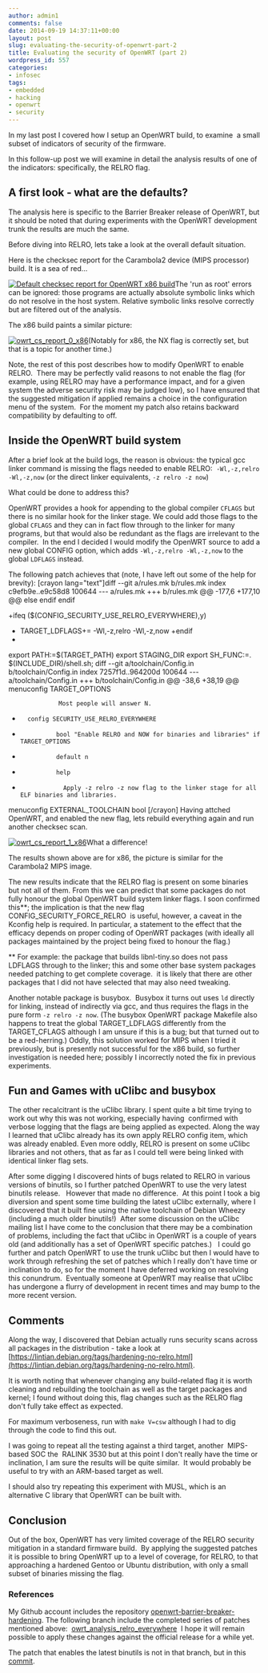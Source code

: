 ```yaml
---
author: admin1
comments: false
date: 2014-09-19 14:37:11+00:00
layout: post
slug: evaluating-the-security-of-openwrt-part-2
title: Evaluating the security of OpenWRT (part 2)
wordpress_id: 557
categories:
- infosec
tags:
- embedded
- hacking
- openwrt
- security
---
```


In my last post I covered how I setup an OpenWRT build, to examine  a small subset of indicators of security of the firmware.

In this follow-up post we will examine in detail the analysis results of one of the indicators: specifically, the RELRO flag.


## A first look - what are the defaults?


The analysis here is specific to the Barrier Breaker release of OpenWRT, but it should be noted that during experiments with the OpenWRT development trunk the results are much the same.

Before diving into RELRO, lets take a look at the overall default situation.

Here is the checksec report for the Carambola2 device (MIPS processor) build.
It is a sea of red...

[![Default checksec report for OpenWRT x86 build](http://blog.oldcomputerjunk.net/wp-content/uploads/2014/09/owrt_cs_report_0_c2.png)](http://blog.oldcomputerjunk.net/wp-content/uploads/2014/09/owrt_cs_report_0_c2.png)The 'run as root' errors can be ignored: those programs are actually absolute symbolic links which do not resolve in the host system. Relative symbolic links resolve correctly but are filtered out of the analysis.

The x86 build paints a similar picture:

[![owrt_cs_report_0_x86](http://blog.oldcomputerjunk.net/wp-content/uploads/2014/09/owrt_cs_report_0_x86.png)](http://blog.oldcomputerjunk.net/wp-content/uploads/2014/09/owrt_cs_report_0_x86.png)(Notably for x86, the NX flag is correctly set, but that is a topic for another time.)

Note, the rest of this post describes how to modify OpenWRT to enable RELRO.  There may be perfectly valid reasons to not enable the flag (for example, using RELRO may have a performance impact, and for a given system the adverse security risk may be judged low), so I have ensured that the suggested mitigation if applied remains a choice in the configuration menu of the system.  For the moment my patch also retains backward compatibility by defaulting to off.


## Inside the OpenWRT build system


After a brief look at the build logs, the reason is obvious: the typical gcc linker command is missing the flags needed to enable RELRO:  `-Wl,-z,relro -Wl,-z,now` (or the direct linker equivalents, `-z relro -z now`)

What could be done to address this?

OpenWRT provides a hook for appending to the global compiler `CFLAGS` but there is no similar hook for the linker stage. We could add those flags to the global `CFLAGS` and they can in fact flow through to the linker for many programs, but that would also be redundant as the flags are irrelevant to the compiler.  In the end I decided I would modify the OpenWRT source to add a new global CONFIG option, which adds `-Wl,-z,relro -Wl,-z,now` to the global `LDFLAGS` instead.

The following patch achieves that (note, I have left out some of the help for brevity):
[crayon lang="text"]diff --git a/rules.mk b/rules.mk
index c9efb9e..e9c58d8 100644
--- a/rules.mk
+++ b/rules.mk
@@ -177,6 +177,10 @@ else
   endif
 endif
 
+ifeq ($(CONFIG_SECURITY_USE_RELRO_EVERYWHERE),y)
+  TARGET_LDFLAGS+= -Wl,-z,relro -Wl,-z,now
+endif
+
 export PATH:=$(TARGET_PATH)
 export STAGING_DIR
 export SH_FUNC:=. $(INCLUDE_DIR)/shell.sh;
diff --git a/toolchain/Config.in b/toolchain/Config.in
index 7257f1d..964200d 100644
--- a/toolchain/Config.in
+++ b/toolchain/Config.in
@@ -38,6 +38,19 @@ menuconfig TARGET_OPTIONS
 
                  Most people will answer N.
 
+       config SECURITY_USE_RELRO_EVERYWHERE
+               bool "Enable RELRO and NOW for binaries and libraries" if TARGET_OPTIONS
+               default n
+               help
+                 Apply -z relro -z now flag to the linker stage for all ELF binaries and libraries.
 
 menuconfig EXTERNAL_TOOLCHAIN
        bool
[/crayon]
Having attched OpenWRT, and enabled the new flag, lets rebuild everything again and run another checksec scan.

[![owrt_cs_report_1_x86](http://blog.oldcomputerjunk.net/wp-content/uploads/2014/09/owrt_cs_report_1_x86.png)](http://blog.oldcomputerjunk.net/wp-content/uploads/2014/09/owrt_cs_report_1_x86.png)What a difference!

The results shown above are for x86, the picture is similar for the Carambola2 MIPS image.

The new results indicate that the RELRO flag is present on some binaries but not all of them. From this we can predict that some packages do not fully honour the global OpenWRT build system linker flags. I soon confirmed this**; the implication is that the new flag CONFIG_SECURITY_FORCE_RELRO  is useful, however, a caveat in the Kconfig help is required. In particular, a statement to the effect that the efficacy depends on proper coding of OpenWRT packages (with ideally all packages maintained by the project being fixed to honour the flag.)

** For example: the package that builds libnl-tiny.so does not pass LDFLAGS through to the linker; this and some other base system packages needed patching to get complete coverage.  it is likely that there are other packages that I did not have selected that may also need tweaking.

Another notable package is busybox.  Busybox it turns out uses `ld` directly for linking, instead of indirectly via gcc, and thus requires the flags in the pure form `-z relro -z now`.  (The busybox OpenWRT package Makefile also happens to treat the global TARGET_LDFLAGS differently from the TARGET_CFLAGS although I am unsure if this is a bug; but that turned out to be a red-herring.)  Oddly, this solution worked for MIPS when I tried it previously, but is presently not successful for the x86 build, so further investigation is needed here; possibly I incorrectly noted the fix in previous experiments.



## Fun and Games with uClibc and busybox


The other recalcitrant is the uClibc library. I spent quite a bit time trying to work out why this was not working, especially having  confirmed with verbose logging that the flags are being applied as expected. Along the way I learned that uClibc already has its own apply RELRO config item, which was already enabled.  Even more oddly, RELRO is present on some uClibc libraries and not others, that as far as I could tell were being linked with identical linker flag sets.

After some digging I discovered hints of bugs related to RELRO in various versions of binutils, so I further patched OpenWRT to use the very latest binutils release.   However that made no difference.  At this point I took a big diversion and spent some time building the latest uClibc externally, where I discovered that it built fine using the native toolchain of Debian Wheezy (including a much older binutils!)  After some discussion on the uClibc mailing list I have come to the conclusion that there may be a combination of problems, including the fact that uClibc in OpenWRT is a couple of years old (and additionally has a set of OpenWRT specific patches.)   I could go further and patch OpenWRT to use the trunk uClibc but then I would have to work through refreshing the set of patches which I really don't have time or inclination to do, so for the moment I have deferred working on resolving this conundrum.  Eventually someone at OpenWRT may realise that uClibc has undergone a flurry of development in recent times and may bump to the more recent version.


## Comments


Along the way, I discovered that Debian actually runs security scans across all packages in the distribution - take a look at [https://lintian.debian.org/tags/hardening-no-relro.html](https://lintian.debian.org/tags/hardening-no-relro.html).

It is worth noting that whenever changing any build-related flag it is worth cleaning and rebuilding the toolchain as well as the target packages and kernel; I found without doing this, flag changes such as the RELRO flag don't fully take effect as expected.

For maximum verboseness, run with `make V=csw` although I had to dig through the code to find this out.

I was going to repeat all the testing against a third target, another  MIPS-based SOC the  RALINK 3530 but at this point I don't really have the time or inclination, I am sure the results will be quite similar.  It would probably be useful to try with an ARM-based target as well.

I should also try repeating this experiment with MUSL, which is an alternative C library that OpenWRT can be built with.


## Conclusion


Out of the box, OpenWRT has very limited coverage of the RELRO security mitigation in a standard firmware build.  By applying the suggested patches it is possible to bring OpenWRT up to a level of coverage, for RELRO, to that approaching a hardened Gentoo or Ubuntu distribution, with only a small subset of binaries missing the flag.


### References


My Github account includes the repository [openwrt-barrier-breaker-hardening](https://github.com/pastcompute/openwrt-barrier-breaker-hardening). The following branch include the completed series of patches  mentioned above:  [owrt_analysis_relro_everywhere](https://github.com/pastcompute/openwrt-barrier-breaker-hardening/tree/owrt_analysis_relro_everywhere)  I hope it will remain possible to apply these changes against the official release for a while yet.

The patch that enables the latest binutils is not in that branch, but in this [commit](https://github.com/pastcompute/openwrt-barrier-breaker-hardening/commit/f71f1e85266d6b6afd076b764693042aa1261e9c).
